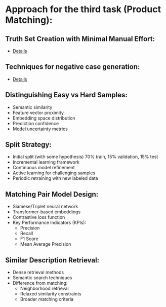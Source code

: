 # Approach for the third task (Product Matching):

## Truth Set Creation with Minimal Manual Effort:

- [Details](https://github.com/souro/FoodDataFusion/blob/main/Task3-ProdMatch/truth_set_creation.md)

## Techniques for negative case generation:

- [Details](https://github.com/souro/FoodDataFusion/blob/main/Task3-ProdMatch/negative_samples_generation.md)

## Distinguishing Easy vs Hard Samples:

- Semantic similarity
- Feature vector proximity
- Embedding space distribution
- Prediction confidence
- Model uncertainty metrics

## Split Strategy:

- Initial split (with some hypothesis) 70% train, 15% validation, 15% test
- Incremental learning framework
- Continuous model refinement
- Active learning for challenging samples
- Periodic retraining with new labeled data

## Matching Pair Model Design:

- Siamese/Triplet neural network
- Transformer-based embeddings
- Contrastive loss function
- Key Performance Indicators (KPIs):
    - Precision
    - Recall
    - F1 Score
    - Mean Average Precision

## Similar Description Retrieval:

- Dense retrieval methods
- Semantic search techniques
- Difference from matching:
    - Neighborhood retrieval
    - Relaxed similarity constraints
    - Broader matching criteria